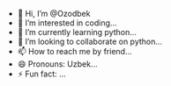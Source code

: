 - 👋 Hi, I’m @Ozodbek
- 👀 I’m interested in coding...
- 🌱 I’m currently learning python...
- 💞️ I’m looking to collaborate on python...
- 📫 How to reach me by friend...
- 😄 Pronouns: Uzbek...
- ⚡ Fun fact: ...

<!---
Ozodbekh/Ozodbekh is a ✨ special ✨ repository because its `README.md` (this file) appears on your GitHub profile.
You can click the Preview link to take a look at your changes.
--->
